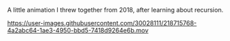 A little animation I threw together from 2018, after learning about recursion.


https://user-images.githubusercontent.com/30028111/218715768-4a2abc64-1ae3-4950-bbd5-7418d9264e6b.mov

